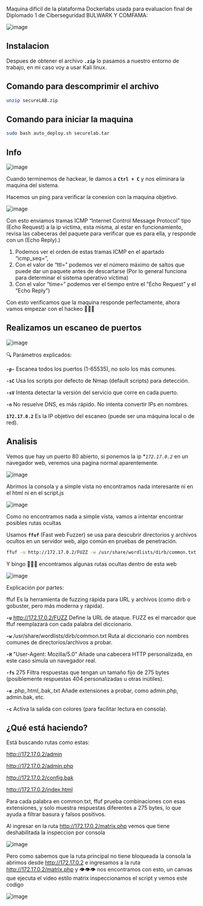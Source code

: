 Maquina dificil de la plataforma Dockerlabs usada para evaluacion final de Diplomado 1 de Ciberseguridad BULWARK Y COMFAMA:

![image](https://github.com/user-attachments/assets/1afad8f1-e881-4eae-8ce2-450bd56d82d7)

## Instalacion
Despues de obtener el archivo **`.zip`** lo pasamos a nuestro entorno de trabajo, en mi caso voy a usar Kali linux.

## Comando para descomprimir el archivo
```bash
unzip secureLAB.zip
```

## Comando para iniciar la maquina
```bash
sudo bash auto_deploy.sh securelab.tar
```

## Info
![image](https://github.com/user-attachments/assets/fcf6915c-012f-4609-b348-060d058b5cc7)

Cuando terminemos de hackear, le damos a **`Ctrl + C`** y nos eliminara la maquina del sistema.

Hacemos un ping para verificar la conexion con la maquina objetivo.

![image](https://github.com/user-attachments/assets/a7c4c2ec-0308-479f-9334-1acdee3c0e00)

Con esto enviamos tramas ICMP “Internet Control Message Protocol” tipo (Echo Request) a la ip victima, esta misma, al estar en funcionamiento, revisa las cabeceras del paquete para verificar que es para ella, y responde con un (Echo Reply).)

1. Podemos ver el orden de estas tramas ICMP en el apartado “icmp_seq=”,
2. Con el valor de “ttl=” podemos ver el número máximo de saltos que puede dar un paquete antes de descartarse (Por lo general funciona para determinar el sistema operativo víctima)
3. Con el valor “time=” podemos ver el tiempo entre el “Echo Request” y el “Echo Reply”)

Con esto verificamos que la maquina responde perfectamente, ahora vamos empezar con el hackeo 👏👏👏

## Realizamos un escaneo de puertos
![image](https://github.com/user-attachments/assets/3a7de0a7-279e-4523-9eda-5db8e3ecbd2a)

🔍 Parámetros explicados:

**`-p-`**	    Escanea todos los puertos (1-65535), no solo los más comunes.

**`-sC`**	    Usa los scripts por defecto de Nmap (default scripts) para detección.

**`-sV`**	    Intenta detectar la versión del servicio que corre en cada puerto.

**`-n`**	    No resuelve DNS, es más rápido. No intenta convertir IPs en nombres.

**`172.17.0.2`**	Es la IP objetivo del escaneo (puede ser una máquina local o de red).

## Analisis

Vemos que hay un puerto 80 abierto, si ponemos la ip **`172.17.0.2`* en un navegador web, veremos una pagina normal aparentemente.

![image](https://github.com/user-attachments/assets/002e411f-627f-4a87-99bd-462f6163ebb3)

Abrimos la consola y a simple vista no encontramos nada interesante ni en el html ni en el script.js

![image](https://github.com/user-attachments/assets/35958cf3-7ede-4d12-9736-6e296276a53d)

Como no encontramos nada a simple vista, vamos a intentar encontrar posibles rutas ocultas

Usamos **`ffuf`** (Fast web Fuzzer) se usa para descubrir directorios y archivos ocultos en un servidor web, algo común en pruebas de penetración.
```bash
ffuf -u http://172.17.0.2/FUZZ -w /usr/share/wordlists/dirb/common.txt -H "User-Agent: Mozilla/5.0" -fs 275 -e .php,.html,.bak,.txt -c
```
Y bingo 🎉🎉🎉 encontramos algunas rutas ocultas dentro de esta web

![image](https://github.com/user-attachments/assets/8c4ec611-d885-4cd0-81f0-2e8cee193350)

Explicación por partes:

ffuf	Es la herramienta de fuzzing rápida para URL y archivos (como dirb o gobuster, pero más moderna y rápida).

**`-u`** http://172.17.0.2/FUZZ	Define la URL de ataque. FUZZ es el marcador que ffuf reemplazará con cada palabra del diccionario.

**`-w`** /usr/share/wordlists/dirb/common.txt	Ruta al diccionario con nombres comunes de directorios/archivos a probar.

**`-H`** "User-Agent: Mozilla/5.0"	Añade una cabecera HTTP personalizada, en este caso simula un navegador real.

**`-fs`** 275	Filtra respuestas que tengan un tamaño fijo de 275 bytes (posiblemente respuestas 404 personalizadas u otras inútiles).

**`-e`** .php,.html,.bak,.txt	Añade extensiones a probar, como admin.php, admin.bak, etc.

**`-c`**	Activa la salida con colores (para facilitar lectura en consola).

## ¿Qué está haciendo?

Está buscando rutas como estas:

http://172.17.0.2/admin

http://172.17.0.2/admin.php

http://172.17.0.2/config.bak

http://172.17.0.2/index.html

Para cada palabra en common.txt, ffuf prueba combinaciones con esas extensiones, y solo muestra respuestas diferentes a 275 bytes, lo que ayuda a filtrar basura y falsos positivos.

Al ingresar en la ruta http://172.17.0.2/matrix.php vemos que tiene deshabilitada la inspeccion por consola

![image](https://github.com/user-attachments/assets/3c13386b-4ec1-4736-acbd-907d3fa1213a)

Pero como sabemos que la ruta principal no tiene bloqueada la consola la abrimos desde http://172.17.0.2 e ingresamos a la ruta http://172.17.0.2/matrix.php y 👁️👁️👁️ nos encontramos con esto, un canvas que ejecuta el video estilo matrix inspeccionamos el script y vemos este codigo

![image](https://github.com/user-attachments/assets/e28e6c88-ee9c-4c77-a2a6-1ebd7406daa9)









